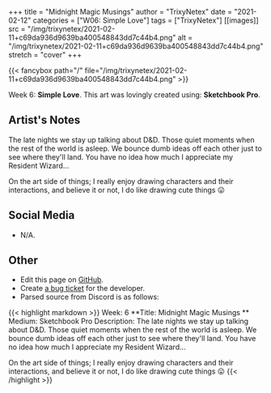 +++
title =       "Midnight Magic Musings"
author =      "TrixyNetex"
date =        "2021-02-12"
categories =  ["W06: Simple Love"]
tags =        ["TrixyNetex"]
[[images]]
                      src = "/img/trixynetex/2021-02-11+c69da936d9639ba400548843dd7c44b4.png"
                      alt = "/img/trixynetex/2021-02-11+c69da936d9639ba400548843dd7c44b4.png"
                      stretch = "cover"
+++


{{< fancybox path="/" file="/img/trixynetex/2021-02-11+c69da936d9639ba400548843dd7c44b4.png" >}}


Week 6: **Simple Love**. This art was lovingly created using: **Sketchbook Pro**.

## Artist's Notes

The late nights we stay up talking about D&D. Those quiet moments when the rest of the world is asleep. We bounce dumb ideas off each other just to see where they'll land. You have no idea how much I appreciate my Resident Wizard...

On the art side of things; I really enjoy drawing characters and their interactions, and believe it or not, I do like drawing cute things 😛

## Social Media

- N/A.

## Other

- Edit this page on [GitHub](https://github.com/teaminkling/web-refresh/edit/main/blog/content/blog/trixynetex-week-6-af98.md).
- Create [a bug ticket](https://github.com/teaminkling/web-refresh/issues/new?assignees=&labels=bug&template=problem-report.md&title=) for the developer.
- Parsed source from Discord is as follows:

{{< highlight markdown >}}
Week: 6
**Title:  Midnight Magic Musings ** 
Medium: Sketchbook Pro
Description:  The late nights we stay up talking about D&D. Those quiet moments when the rest of the world is asleep. We bounce dumb ideas off each other just to see where they'll land. You have no idea how much I appreciate my Resident Wizard...

On the art side of things; I really enjoy drawing characters and their interactions, and believe it or not, I do like drawing cute things 😛
{{< /highlight >}}